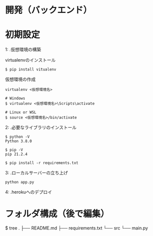 # 開発（バックエンド）
# 初期設定
1: .仮想環境の構築

virtualenvのインストール
```
$ pip install vitualenv
```

仮想環境の作成
```
virtualenv <仮想環境名>
```
```
# Windows
$ virtualenv <仮想環境名>\Scripts\activate

# Linux or WSL
$ source <仮想環境名>/bin/activate
```
2: .必要なライブラリのインストール
```
$ python -V
Python 3.8.0

$ pip -V
pip 21.2.4
```
```
$ pip install -r requirements.txt
```

3: .ローカルサーバーの立ち上げ
```
python app.py
````
4: .herokuへのデプロイ




# フォルダ構成（後で編集）
$ tree
.
├── README.md
├── requirements.txt
└── src
    └── main.py
